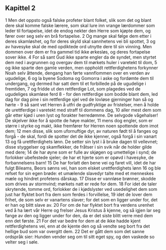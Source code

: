## Kapittel 2

1 Men det oppsto også falske profeter blant folket, slik som det og blant dere skal komme falske lærere, som skal lure inn vrange lærdommer som leder til fortapelse, idet de endog nekter den Herre som kjøpte dem, og fører over seg selv en brå fortapelse.
2 Og mange skal følge dem etter i deres skamløshet, og for deres skyld skal sannhetens vei bli spottet,
3 og av havesyke skal de med opdiktede ord utnytte dere til sin vinning. Men dommen over dem er fra gammel tid ikke ørkesløs, og deres fortapelse sover ikke.
4 For så sant Gud ikke sparte engler da de syndet, men styrtet dem ned i avgrunnen og overgav dem til mørkets huler i varetekt til dom,
5 og ikke sparte den gamle verden, men oppholdt rettferdighetens forkynner Noah selv åttende, dengang han førte vannflommen over en verden av ugudelige,
6 og la byene Sodoma og Gomorra i aske og fordømte dem til undergang, og dermed har satt dem til et forbillede på de ugudelige i fremtiden,
7 og fridde ut den rettferdige Lot, som plagedes ved de ugudeliges skamløse ferd
8 - for den rettferdige som bodde blant dem, led dag for dag pine i sin rettferdige sjel ved de lovløse gjerninger han så og hørte -
9 så sant vet Herren å utfri de gudfryktige av fristelser, men å holde de urettferdige i varetekt med straff til dommens dag,
10 aller mest dem som går etter kjød i uren lyst og forakter herredømme. De selvgode vågehalser! De skjelver ikke for å spotte de høye makter,
11 mens dog engler, som er større i styrke og makt, ikke fremfører for Herren noen spottende dom imot dem;
12 men disse, slik som ufornuftige dyr, av naturen født til å fanges og forgå - de skal, fordi de spotter det de ikke kjenner, også forgå i sin vanart
13 og få urettferdighets lønn. De setter sin lyst i å bruke dagen til vellevnet; disse styggelser og skamflekker, de fråtser i sin svik når de holder gilde med dere;
14 de har øyne som er fulle av skjøgen og umettelige i synd; de forlokker ubefestede sjeler; de har et hjerte som er opøvd i havesyke, de forbannelsens barn!
15 De har forlatt den bene vei og faret vill, idet de har fulgt Bileams, Beors sønns vei, han som elsket urettferdighets lønn
16 og ble refset for sin egen brøde: et umælende slavedyr talte med et menneskes mæle og hindret profetens dårskap.
17 Disse er vannløse brønner, skodde som drives av stormvind; mørkets natt er rede for dem.
18 For idet de taler skrytende, tomme ord, forlokker de i kjødslyster ved usedelighet dem som just har flyktet bort fra dem som ferdes i forvillelse,
19 idet de lover dem frihet, de som selv er vanartens slaver; for det som en ligger under for, det er han og blitt slave av.
20 For om de har flyktet bort fra verdens urenhet ved å ha lært vår Herre og frelser Jesus Kristus å kjenne, og så igjen lar seg fange av den og ligger under for den, da er det siste blitt verre med dem enn det første.
21 For det var bedre for dem at de ikke hadde kjent rettferdighetens vei, enn at de kjente den og så vendte seg bort fra det hellige bud som var overgitt dem.
22 Det er gått dem som det sanne ordspråk sier: Hunden vender seg om til sitt eget spy, og den vaskede so velter seg i søle.
